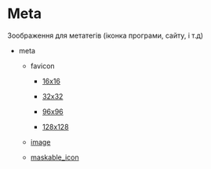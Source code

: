 # Meta

Зоображення для метатегів (іконка програми, сайту, і т.д)

- meta

  - favicon

    - [16x16](favicon@16x16.png "Фавіконка 16x16")

    - [32x32](favicon@32x32.png "Фавіконка 32x32")

    - [96x96](favicon@96x96.png "Фавіконка 96x96")

    - [128x128](favicon@128x128.png "Фавіконка 128x128")

  - [image](image.jpg "Зоображення")

  - [maskable_icon](maskable_icon.png "Маскувальна іконка для PWA")
